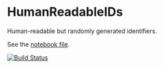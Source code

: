 # HumanReadableIDs

Human-readable but randomly generated identifiers.

See the [notebook file](notebooks/random_patient_ids.ipynb).

[![Build Status](https://github.com/c42f/HumanReadableIDs.jl/workflows/CI/badge.svg)](https://github.com/c42f/HumanReadableIDs.jl/actions)
